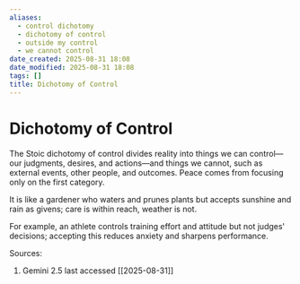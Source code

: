 ```yaml
---
aliases:
  - control dichotomy
  - dichotomy of control
  - outside my control
  - we cannot control
date_created: 2025-08-31 18:08
date_modified: 2025-08-31 18:08
tags: []
title: Dichotomy of Control
---
```


# Dichotomy of Control

The Stoic dichotomy of control divides reality into things we can control—our judgments, desires, and actions—and things we cannot, such as external events, other people, and outcomes. Peace comes from focusing only on the first category.

It is like a gardener who waters and prunes plants but accepts sunshine and rain as givens; care is within reach, weather is not.

For example, an athlete controls training effort and attitude but not judges' decisions; accepting this reduces anxiety and sharpens performance.

Sources:

1. Gemini 2.5 last accessed [[2025-08-31]]
